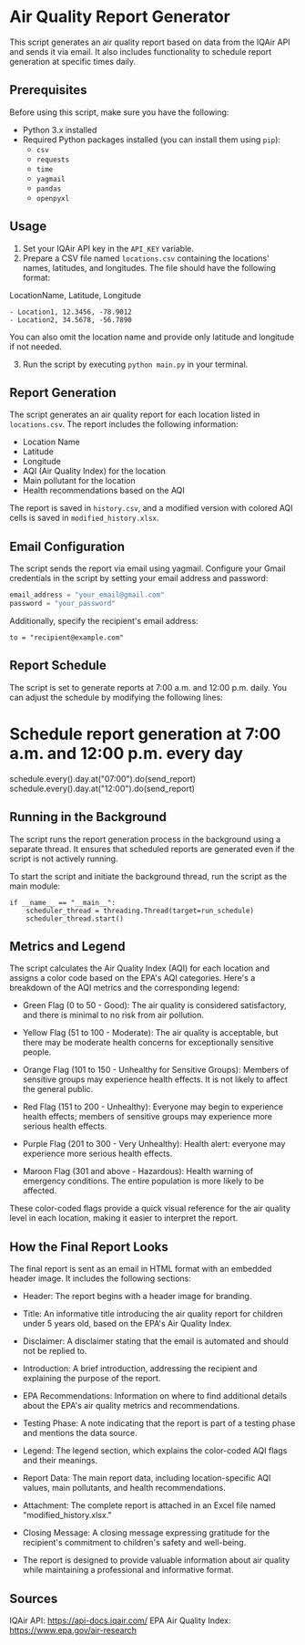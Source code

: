# Air Quality Report Generator

This script generates an air quality report based on data from the IQAir API and sends it via email. It also includes functionality to schedule report generation at specific times daily.

## Prerequisites

Before using this script, make sure you have the following:

- Python 3.x installed
- Required Python packages installed (you can install them using `pip`):
  - `csv`
  - `requests`
  - `time`
  - `yagmail`
  - `pandas`
  - `openpyxl`

## Usage

1. Set your IQAir API key in the `API_KEY` variable.
2. Prepare a CSV file named `locations.csv` containing the locations' names, latitudes, and longitudes. The file should have the following format:

LocationName, Latitude, Longitude
```
- Location1, 12.3456, -78.9012
- Location2, 34.5678, -56.7890
```

You can also omit the location name and provide only latitude and longitude if not needed.

3. Run the script by executing `python main.py` in your terminal.

## Report Generation

The script generates an air quality report for each location listed in `locations.csv`. The report includes the following information:

- Location Name
- Latitude
- Longitude
- AQI (Air Quality Index) for the location
- Main pollutant for the location
- Health recommendations based on the AQI

The report is saved in `history.csv`, and a modified version with colored AQI cells is saved in `modified_history.xlsx`.

## Email Configuration

The script sends the report via email using yagmail. Configure your Gmail credentials in the script by setting your email address and password:

```python
email_address = "your_email@gmail.com"
password = "your_password"
```
Additionally, specify the recipient's email address:
```
to = "recipient@example.com"
```
## Report Schedule
The script is set to generate reports at 7:00 a.m. and 12:00 p.m. daily. You can adjust the schedule by modifying the following lines:

# Schedule report generation at 7:00 a.m. and 12:00 p.m. every day
schedule.every().day.at("07:00").do(send_report)
schedule.every().day.at("12:00").do(send_report)

## Running in the Background
The script runs the report generation process in the background using a separate thread. It ensures that scheduled reports are generated even if the script is not actively running.

To start the script and initiate the background thread, run the script as the main module:

```
if __name__ == "__main__":
    scheduler_thread = threading.Thread(target=run_schedule)
    scheduler_thread.start()
```

## Metrics and Legend
The script calculates the Air Quality Index (AQI) for each location and assigns a color code based on the EPA's AQI categories. Here's a breakdown of the AQI metrics and the corresponding legend:

- Green Flag (0 to 50 - Good): The air quality is considered satisfactory, and there is minimal to no risk from air pollution.

- Yellow Flag (51 to 100 - Moderate): The air quality is acceptable, but there may be moderate health concerns for exceptionally sensitive people.

- Orange Flag (101 to 150 - Unhealthy for Sensitive Groups): Members of sensitive groups may experience health effects. It is not likely to affect the general public.

- Red Flag (151 to 200 - Unhealthy): Everyone may begin to experience health effects; members of sensitive groups may experience more serious health effects.

- Purple Flag (201 to 300 - Very Unhealthy): Health alert: everyone may experience more serious health effects.

- Maroon Flag (301 and above - Hazardous): Health warning of emergency conditions. The entire population is more likely to be affected.

These color-coded flags provide a quick visual reference for the air quality level in each location, making it easier to interpret the report.

## How the Final Report Looks
The final report is sent as an email in HTML format with an embedded header image. It includes the following sections:

- Header: The report begins with a header image for branding.

- Title: An informative title introducing the air quality report for children under 5 years old, based on the EPA's Air Quality Index.

- Disclaimer: A disclaimer stating that the email is automated and should not be replied to.

- Introduction: A brief introduction, addressing the recipient and explaining the purpose of the report.

- EPA Recommendations: Information on where to find additional details about the EPA's air quality metrics and recommendations.

- Testing Phase: A note indicating that the report is part of a testing phase and mentions the data source.

- Legend: The legend section, which explains the color-coded AQI flags and their meanings.

- Report Data: The main report data, including location-specific AQI values, main pollutants, and health recommendations.

- Attachment: The complete report is attached in an Excel file named "modified_history.xlsx."

- Closing Message: A closing message expressing gratitude for the recipient's commitment to children's safety and well-being.

- The report is designed to provide valuable information about air quality while maintaining a professional and informative format.

## Sources
IQAir API: https://api-docs.iqair.com/
EPA Air Quality Index: https://www.epa.gov/air-research



